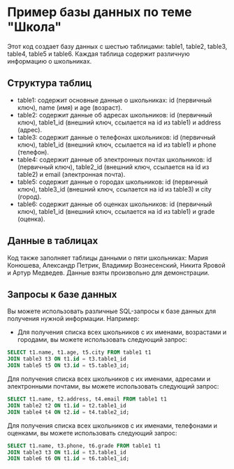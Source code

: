 # Пример базы данных по теме "Школа"

Этот код создает базу данных с шестью таблицами: table1, table2, table3, table4, table5 и table6. Каждая таблица содержит различную информацию о школьниках.

## Структура таблиц

- table1: содержит основные данные о школьниках: id (первичный ключ), name (имя) и age (возраст).
- table2: содержит данные об адресах школьников: id (первичный ключ), table1_id (внешний ключ, ссылается на id из table1) и address (адрес).
- table3: содержит данные о телефонах школьников: id (первичный ключ), table1_id (внешний ключ, ссылается на id из table1) и phone (телефон).
- table4: содержит данные об электронных почтах школьников: id (первичный ключ), table2_id (внешний ключ, ссылается на id из table2) и email (электронная почта).
- table5: содержит данные о городах школьников: id (первичный ключ), table3_id (внешний ключ, ссылается на id из table3) и city (город).
- table6: содержит данные об оценках школьников: id (первичный ключ), table1_id (внешний ключ, ссылается на id из table1) и grade (оценка).

## Данные в таблицах

Код также заполняет таблицы данными о пяти школьниках: Мария Конюшева, Александр Петрик, Владимир Вознесенский, Никита Яровой и Артур Медведев. Данные взяты произвольно для демонстрации.

## Запросы к базе данных

Вы можете использовать различные SQL-запросы к базе данных для получения нужной информации. Например:

- Для получения списка всех школьников с их именами, возрастами и городами, вы можете использовать следующий запрос:

```sql
SELECT t1.name, t1.age, t5.city FROM table1 t1
JOIN table3 t3 ON t1.id = t3.table1_id
JOIN table5 t5 ON t3.id = t5.table3_id;
```
Для получения списка всех школьников с их именами, адресами и электронными почтами, вы можете использовать следующий запрос:
```sql
SELECT t1.name, t2.address, t4.email FROM table1 t1
JOIN table2 t2 ON t1.id = t2.table1_id
JOIN table4 t4 ON t2.id = t4.table2_id;
```
Для получения списка всех школьников с их именами, телефонами и оценками, вы можете использовать следующий запрос:
```sql
SELECT t1.name, t3.phone, t6.grade FROM table1 t1
JOIN table3 t3 ON t1.id = t3.table1_id
JOIN table6 t6 ON t1.id = t6.table1_id;
```
